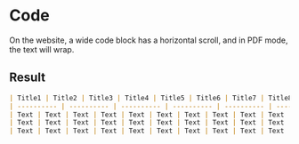 # Code

On the website, a wide code block has a horizontal scroll, and in PDF mode, the text will wrap.

## Result

```md
| Title1 | Title2 | Title3 | Title4 | Title5 | Title6 | Title7 | Title8 | Title9 | Title10 |
| ---------- | ---------- | ---------- | ---------- | ---------- | ---------- | ---------- | ---------- | ---------- | ---------- |
| Text | Text | Text | Text | Text | Text | Text | Text | Text | Text |
| Text | Text | Text | Text | Text | Text | Text | Text | Text | Text |
| Text | Text | Text | Text | Text | Text | Text | Text | Text | Text |
```